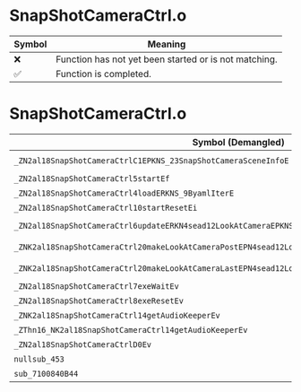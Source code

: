# SnapShotCameraCtrl.o
| Symbol | Meaning 
| ------------- | ------------- 
| :x: | Function has not yet been started or is not matching. 
| :white_check_mark: | Function is completed. 


# SnapShotCameraCtrl.o
| Symbol (Demangled) | Symbol (Mangled) | Decompiled? |
| ------------- |  ------------- | ------------- |
| `_ZN2al18SnapShotCameraCtrlC1EPKNS_23SnapShotCameraSceneInfoE` | `al::SnapShotCameraCtrl::SnapShotCameraCtrl(al::SnapShotCameraSceneInfo const*)` | :white_check_mark: |
| `_ZN2al18SnapShotCameraCtrl5startEf` | `al::SnapShotCameraCtrl::start(float)` | :white_check_mark: |
| `_ZN2al18SnapShotCameraCtrl4loadERKNS_9ByamlIterE` | `al::SnapShotCameraCtrl::load(al::ByamlIter const&)` | :white_check_mark: |
| `_ZN2al18SnapShotCameraCtrl10startResetEi` | `al::SnapShotCameraCtrl::startReset(int)` | :white_check_mark: |
| `_ZN2al18SnapShotCameraCtrl6updateERKN4sead12LookAtCameraEPKNS_13IUseCollisionEPKNS_12ICameraInputE` | `al::SnapShotCameraCtrl::update(sead::LookAtCamera const&,al::IUseCollision const*,al::ICameraInput const*)` | :white_check_mark: |
| `_ZNK2al18SnapShotCameraCtrl20makeLookAtCameraPostEPN4sead12LookAtCameraE` | `al::SnapShotCameraCtrl::makeLookAtCameraPost(sead::LookAtCamera *)const` | :white_check_mark: |
| `_ZNK2al18SnapShotCameraCtrl20makeLookAtCameraLastEPN4sead12LookAtCameraE` | `al::SnapShotCameraCtrl::makeLookAtCameraLast(sead::LookAtCamera *)const` | :white_check_mark: |
| `_ZN2al18SnapShotCameraCtrl7exeWaitEv` | `al::SnapShotCameraCtrl::exeWait(void)` | :white_check_mark: |
| `_ZN2al18SnapShotCameraCtrl8exeResetEv` | `al::SnapShotCameraCtrl::exeReset(void)` | :white_check_mark: |
| `_ZNK2al18SnapShotCameraCtrl14getAudioKeeperEv` | `al::SnapShotCameraCtrl::getAudioKeeper(void)const` | :white_check_mark: |
| `_ZThn16_NK2al18SnapShotCameraCtrl14getAudioKeeperEv` | ``non-virtual thunk to'al::SnapShotCameraCtrl::getAudioKeeper(void)const` | :white_check_mark: |
| `_ZN2al18SnapShotCameraCtrlD0Ev` | `al::SnapShotCameraCtrl::~SnapShotCameraCtrl()` | :white_check_mark: |
| `nullsub_453` | `` | :white_check_mark: |
| `sub_7100840B44` | `` | :white_check_mark: |
